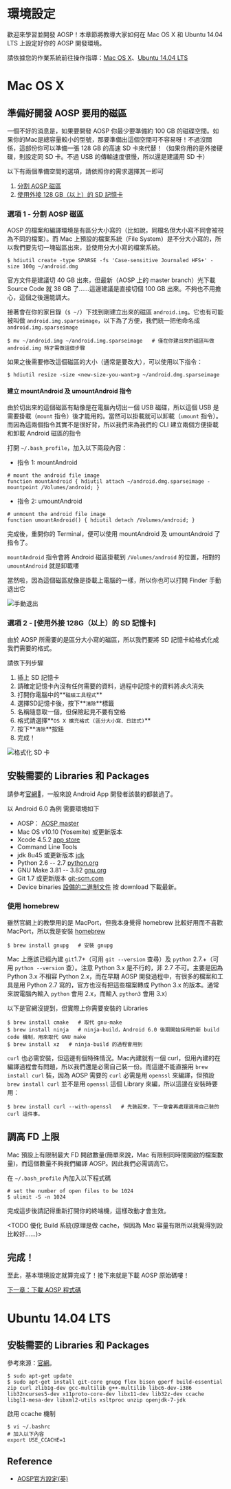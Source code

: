 # 環境設定

歡迎來學習並開發 AOSP！本章節將教導大家如何在 Mac OS X 和 Ubuntu 14.04 LTS 上設定好你的 AOSP 開發環境。

請依據您的作業系統前往操作指導：[Mac OS X](#macosx)、[Ubuntu 14.04 LTS](#ubuntu1404)

# <a name="macosx">Mac OS X</a>
## 準備好開發 AOSP 要用的磁區

一個不好的消息是，如果要開發 AOSP 你最少要準備約 100 GB 的磁碟空間。如果你的Mac是總容量較小的型號，那要準備出這個空間可不容易呀！不過沒關係，這部份你可以準備一張 128 GB 的高速 SD 卡來代替！（如果你用的是外接硬碟，則設定同 SD 卡。不過 USB 的傳輸速度很慢，所以還是建議用 SD 卡）

以下有兩個準備空間的選項，請依照你的需求選擇其一即可

1. [分割 AOSP 磁區](#disk_option1)
2. [使用外接 128 GB（以上）的 SD 記憶卡](#disk_option2)

### <a name="disk_option1">選項 1 - 分割 AOSP 磁區</a>

AOSP 的檔案和編譯環境是有區分大小寫的（比如說，同檔名但大小寫不同會被視為不同的檔案）。而 Mac 上預設的檔案系統（File System）是不分大小寫的，所以我們要先切一塊磁區出來，並使用分大小寫的檔案系統。

```shell
$ hdiutil create -type SPARSE -fs 'Case-sensitive Journaled HFS+' -size 100g ~/android.dmg
```

官方文件是建議切 40 GB 出來，但最新（AOSP 上的 master branch）光下載 Source Code 就 38 GB 了……這邊建議是直接切個 100 GB 出來。不夠也不用擔心，這個之後還能調大。

接著會在你的家目錄（`$ ~/`）下找到剛建立出來的磁區 `android.img`。它也有可能被叫做 `android.img.sparseimage`，以下為了方便，我們統一把他命名成 `android.img.sparseimage`

```shell
$ mv ~/android.img ~/android.img.sparseimage   # 僅在你建出來的磁區叫做 android.img 時才需做這個步驟
```

如果之後需要修改這個磁區的大小（通常是要改大），可以使用以下指令：

```shell
$ hdiutil resize -size <new-size-you-want>g ~/android.dmg.sparseimage
```

#### 建立 mountAndroid 及 umountAndroid 指令

由於切出來的這個磁區有點像是在電腦內切出一個 USB 磁碟，所以這個 USB 是需要掛載（`mount` 指令）後才能用的。當然可以掛載就可以卸載（`umount` 指令）。而因為這兩個指令其實不是很好背，所以我們來為我們的 CLI 建立兩個方便掛載和卸載 Android 磁區的指令

打開 `~/.bash_profile`，加入以下兩段內容：

* 指令 1: mountAndroid

```shell
# mount the android file image
function mountAndroid { hdiutil attach ~/android.dmg.sparseimage -mountpoint /Volumes/android; }
```

* 指令 2: umountAndroid

```shell
# unmount the android file image
function umountAndroid() { hdiutil detach /Volumes/android; }
```

完成後，重開你的 Terminal，便可以使用 mountAndroid 及 umountAndroid 了指令了。

`mountAndroid` 指令會將 Android 磁區掛載到 `/Volumes/android` 的位置，相對的 `umountAndroid` 就是卸載嘍

當然啦，因為這個磁區就像是掛載上電腦的一樣，所以你也可以打開 Finder 手動退出它

![手動退出](manual_unplug.png)

### <a name="disk_option2"> 選項 2 - [使用外接 128G（以上）的 SD 記憶卡] </a>

由於 AOSP 所需要的是區分大小寫的磁區，所以我們要將 SD 記憶卡給格式化成我們需要的格式。

請依下列步驟

1. 插上 SD 記憶卡
2. 請確定記憶卡內沒有任何需要的資料，過程中記憶卡的資料將*永久*消失
3. 打開你電腦中的**`磁碟工具程式`**
4. 選擇SD記憶卡後，按下**`清除`**標籤
5. 名稱隨意取一個，但保險起見不要有空格
6. 格式請選擇**`OS X 擴充格式 (區分大小寫、日誌式)`**
7. 按下**`清除`**按鈕
8. 完成！

![格式化 SD 卡](sdcard_format.png)

## 安裝需要的 Libraries 和 Packages

請參考[官網](https://source.android.com/source/requirements.html)，一般來說 Android App 開發者該裝的都裝過了。

以 Android 6.0 為例 需要環境如下  
* AOSP：  [AOSP master](/ch2_download)  
* Mac OS v10.10 (Yosemite) 或更新版本
* Xcode 4.5.2 [app store](https://itunes.apple.com/us/app/xcode/id497799835?mt=12)  
* Command Line Tools  
* jdk 8u45 或更新版本 [jdk](http://www.oracle.com/technetwork/java/javase/downloads/jdk8-downloads-2133151.html)  
* Python 2.6 -- 2.7 [python.org](https://www.python.org/downloads/)  
* GNU Make 3.81 -- 3.82 [gnu.org](http://ftp.gnu.org/gnu/make/)  
* Git 1.7 或更新版本 [git-scm.com](https://git-scm.com/download)  
* Device binaries [設備的二進制文件](https://developers.google.com/android/nexus/blobs-preview)  按 download 下載最新。  

### 使用 homebrew

雖然官網上的教學用的是 MacPort，但我本身覺得 homebrew 比較好用而不喜歡 MacPort，所以我是安裝 [homebrew](http://brew.sh/)

```shell
$ brew install gnupg   # 安裝 gnupg
```

Mac 上應該已經內建 `git`1.7+（可用 `git --version` 查尋）及 `python` 2.7.+（可用 `python --version` 查）。注意 Python 3.x 是不行的，非 2.7 不可。主要是因為 Python 3.x 不相容 Python 2.x，而在早期 AOSP 開發過程中，有很多的檔案和工具是用 Python 2.7 寫的，官方也沒有把這些檔案轉成 Python 3.x 的版本。通常來說電腦內輸入 `python` 會用 2.x，而輸入 `python3` 會用 3.x)

以下是官網沒提到，但實際上你需要安裝的 Libraries

```shell
$ brew install cmake   # 取代 gnu-make
$ brew install ninja   # ninja-build，Android 6.0 後期開始採用的新 build code 機制，用來取代 GNU make
$ brew install xz   # ninja-build 的過程會用到
```

`curl` 也必需安裝，但這邊有個特殊情況。Mac內建就有一個 curl，但用內建的在編譯過程會有問題，所以我們還是必需自己裝一份。而這邊不能直接用 `brew install curl` 裝，因為 AOSP 需要的 `curl` 必需是用 `openssl` 來編譯，但預設 `brew install curl` 並不是用 `openssl` 這個 Library 來編，所以這邊在安裝時要用：

```
$ brew install curl --with-openssl   # 先裝起來，下一章會再處理選用自己裝的 curl 這件事。
```

## 調高 FD 上限

Mac 預設上有限制最大 FD 開啟數量(簡單來說，Mac 有限制同時間開啟的檔案數量)，而這個數量不夠我們編譯 AOSP。因此我們必需調高它。

在 `~/.bash_profile` 內加入以下程式碼

```shell
# set the number of open files to be 1024
$ ulimit -S -n 1024
```

完成這步後請記得重新打開你的終端機，這樣改動才會生效。

<TODO 優化 Build 系統(原理是做 cache，但因為 Mac 容量有限所以我覺得別設比較好……)>

## 完成！

至此，基本環境設定就算完成了！接下來就是下載 AOSP 原始碼嘍！

[下一章：下載 AOSP 程式碼](/ch2_download)



# <a name="ubuntu1404">Ubuntu 14.04 LTS</a>
## 安裝需要的 Libraries 和 Packages

參考來源：[官網](https://source.android.com/source/requirements.html)。

```shell
$ sudo apt-get update
$ sudo apt-get install git-core gnupg flex bison gperf build-essential zip curl zlib1g-dev gcc-multilib g++-multilib libc6-dev-i386 lib32ncurses5-dev x11proto-core-dev libx11-dev lib32z-dev ccache libgl1-mesa-dev libxml2-utils xsltproc unzip openjdk-7-jdk
```

啟用 ccache 機制

```shell
$ vi ~/.bashrc
# 加入以下內容
export USE_CCACHE=1
```

## Reference

* [AOSP官方設定(英)](https://source.android.com/source/initializing.html)
